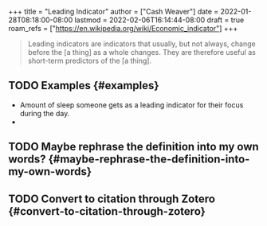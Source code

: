 +++
title = "Leading Indicator"
author = ["Cash Weaver"]
date = 2022-01-28T08:18:00-08:00
lastmod = 2022-02-06T16:14:44-08:00
draft = true
roam_refs = ["https://en.wikipedia.org/wiki/Economic_indicator"]
+++

> Leading indicators are indicators that usually, but not always, change before the [a thing] as a whole changes. They are therefore useful as short-term predictors of the [a thing].


## <span class="org-todo todo TODO">TODO</span> Examples {#examples}

-   Amount of sleep someone gets as a leading indicator for their focus during the day.
-


## <span class="org-todo todo TODO">TODO</span> Maybe rephrase the definition into my own words? {#maybe-rephrase-the-definition-into-my-own-words}


## <span class="org-todo todo TODO">TODO</span> Convert to citation through Zotero {#convert-to-citation-through-zotero}
